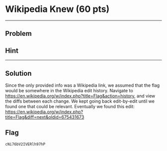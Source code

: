 # Wikipedia Knew (60 pts)



---

## Problem

## Hint



---

## Solution
Since the only provided info was a Wikipedia link, we assumed that the flag would be somewhere in the Wikipedia edit history. Navigate to https://en.wikipedia.org/w/index.php?title=Flag&action=history, and view the diffs between each change. We kept going back edit-by-edit until we found one that could be relevant. Eventually we found this edit: https://en.wikipedia.org/w/index.php?title=Flag&diff=next&oldid=675431673

## Flag
```cNi76bV2IVERlh97hP```